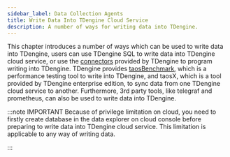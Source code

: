 ```yaml
---
sidebar_label: Data Collection Agents
title: Write Data Into TDengine Cloud Service
description: A number of ways for writing data into TDengine.
---
```


This chapter introduces a number of ways which can be used to write data into TDengine, users can use TDengine SQL to write data into TDengine cloud service, or use the [connectors](../../programming/connector) provided by TDengine to program writing into TDengine. TDengine provides [taosBenchmark](../../tools/taosbenchmark), which is a performance testing tool to write into TDengine, and taosX, which is a tool provided by TDengine enterprise edition, to sync data from one TDengine cloud service to another. Furthermore, 3rd party tools, like telegraf and prometheus, can also be used to write data into TDengine.

:::note IMPORTANT
Because of privilege limitation on cloud, you need to firstly create database in the data explorer on cloud console before preparing to write data into TDengine cloud service. This limitation is applicable to any way of writing data.

:::
